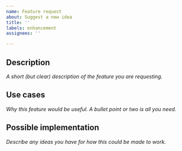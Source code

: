 ```yaml
---
name: Feature request
about: Suggest a new idea
title: ''
labels: enhancement
assignees: ''

---
```


## Description

*A short (but clear) description of the feature you are requesting.*

## Use cases

*Why this feature would be useful. A bullet point or two is all you need.*

## Possible implementation

*Describe any ideas you have for how this could be made to work.*
